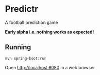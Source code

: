 # Predictr

A football prediction game

**Early alpha i.e. nothing works as expected!**

## Running

    mvn spring-boot:run

Open [http://localhost:8080](http://localhost:8080) in a web browser
